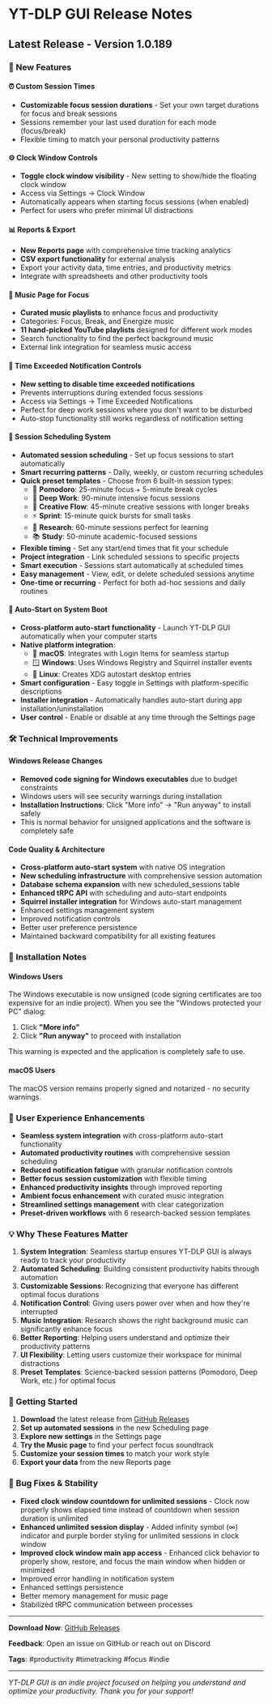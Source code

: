 # YT-DLP GUI Release Notes

## Latest Release - Version 1.0.189

### 🎉 New Features

#### ⏰ Custom Session Times

- **Customizable focus session durations** - Set your own target durations for focus and break sessions
- Sessions remember your last used duration for each mode (focus/break)
- Flexible timing to match your personal productivity patterns

#### ⚙️ Clock Window Controls

- **Toggle clock window visibility** - New setting to show/hide the floating clock window
- Access via Settings → Clock Window
- Automatically appears when starting focus sessions (when enabled)
- Perfect for users who prefer minimal UI distractions

#### 📊 Reports & Export

- **New Reports page** with comprehensive time tracking analytics
- **CSV export functionality** for external analysis
- Export your activity data, time entries, and productivity metrics
- Integrate with spreadsheets and other productivity tools

#### 🎵 Music Page for Focus

- **Curated music playlists** to enhance focus and productivity
- Categories: Focus, Break, and Energize music
- **11 hand-picked YouTube playlists** designed for different work modes
- Search functionality to find the perfect background music
- External link integration for seamless music access

#### 🔕 Time Exceeded Notification Controls

- **New setting to disable time exceeded notifications**
- Prevents interruptions during extended focus sessions
- Access via Settings → Time Exceeded Notifications
- Perfect for deep work sessions where you don't want to be disturbed
- Auto-stop functionality still works regardless of notification setting

#### 📅 Session Scheduling System

- **Automated session scheduling** - Set up focus sessions to start automatically
- **Smart recurring patterns** - Daily, weekly, or custom recurring schedules
- **Quick preset templates** - Choose from 6 built-in session types:
  - 🍅 **Pomodoro**: 25-minute focus + 5-minute break cycles
  - 🎯 **Deep Work**: 90-minute intensive focus sessions
  - 🧠 **Creative Flow**: 45-minute creative sessions with longer breaks
  - ⚡ **Sprint**: 15-minute quick bursts for small tasks
  - 🔬 **Research**: 60-minute sessions perfect for learning
  - 📚 **Study**: 50-minute academic-focused sessions
- **Flexible timing** - Set any start/end times that fit your schedule
- **Project integration** - Link scheduled sessions to specific projects
- **Smart execution** - Sessions start automatically at scheduled times
- **Easy management** - View, edit, or delete scheduled sessions anytime
- **One-time or recurring** - Perfect for both ad-hoc sessions and daily routines

#### 🚀 Auto-Start on System Boot

- **Cross-platform auto-start functionality** - Launch YT-DLP GUI automatically when your computer starts
- **Native platform integration**:
  - 🍎 **macOS**: Integrates with Login Items for seamless startup
  - 🪟 **Windows**: Uses Windows Registry and Squirrel installer events
  - 🐧 **Linux**: Creates XDG autostart desktop entries
- **Smart configuration** - Easy toggle in Settings with platform-specific descriptions
- **Installer integration** - Automatically handles auto-start during app installation/uninstallation
- **User control** - Enable or disable at any time through the Settings page

### 🛠️ Technical Improvements

#### Windows Release Changes

- **Removed code signing for Windows executables** due to budget constraints
- Windows users will see security warnings during installation
- **Installation Instructions**: Click "More info" → "Run anyway" to install safely
- This is normal behavior for unsigned applications and the software is completely safe

#### Code Quality & Architecture

- **Cross-platform auto-start system** with native OS integration
- **New scheduling infrastructure** with comprehensive session automation
- **Database schema expansion** with new scheduled_sessions table
- **Enhanced tRPC API** with scheduling and auto-start endpoints
- **Squirrel installer integration** for Windows auto-start management
- Enhanced settings management system
- Improved notification controls
- Better user preference persistence
- Maintained backward compatibility for all existing features

### 📝 Installation Notes

#### Windows Users

The Windows executable is now unsigned (code signing certificates are too expensive for an indie project). When you see the "Windows protected your PC" dialog:

1. Click **"More info"**
2. Click **"Run anyway"** to proceed with installation

This warning is expected and the application is completely safe to use.

#### macOS Users

The macOS version remains properly signed and notarized - no security warnings.

### 🎯 User Experience Enhancements

- **Seamless system integration** with cross-platform auto-start functionality
- **Automated productivity routines** with comprehensive session scheduling
- **Reduced notification fatigue** with granular notification controls
- **Better focus session customization** with flexible timing
- **Enhanced productivity insights** through improved reporting
- **Ambient focus enhancement** with curated music integration
- **Streamlined settings management** with clear categorization
- **Preset-driven workflows** with 6 research-backed session templates

### 💡 Why These Features Matter

1. **System Integration**: Seamless startup ensures YT-DLP GUI is always ready to track your productivity
2. **Automated Scheduling**: Building consistent productivity habits through automation
3. **Customizable Sessions**: Recognizing that everyone has different optimal focus durations
4. **Notification Control**: Giving users power over when and how they're interrupted
5. **Music Integration**: Research shows the right background music can significantly enhance focus
6. **Better Reporting**: Helping users understand and optimize their productivity patterns
7. **UI Flexibility**: Letting users customize their workspace for minimal distractions
8. **Preset Templates**: Science-backed session patterns (Pomodoro, Deep Work, etc.) for optimal focus

### 🚀 Getting Started

1. **Download** the latest release from [GitHub Releases](https://github.com/hunght/yt-dlp-gui/releases)
2. **Set up automated sessions** in the new Scheduling page
3. **Explore new settings** in the Settings page
4. **Try the Music page** to find your perfect focus soundtrack
5. **Customize your session times** to match your work style
6. **Export your data** from the new Reports page

### 🐛 Bug Fixes & Stability

- **Fixed clock window countdown for unlimited sessions** - Clock now properly shows elapsed time instead of countdown when session duration is unlimited
- **Enhanced unlimited session display** - Added infinity symbol (∞) indicator and purple border styling for unlimited sessions in clock window
- **Improved clock window main app access** - Enhanced click behavior to properly show, restore, and focus the main window when hidden or minimized
- Improved error handling in notification system
- Enhanced settings persistence
- Better memory management for music page
- Stabilized tRPC communication between processes

---

**Download Now**: [GitHub Releases](https://github.com/hunght/yt-dlp-gui/releases)

**Feedback**: Open an issue on GitHub or reach out on Discord

**Tags**: #productivity #timetracking #focus #indie

---

_YT-DLP GUI is an indie project focused on helping you understand and optimize your productivity. Thank you for your support!_
